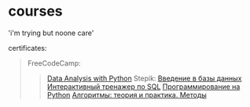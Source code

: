 # courses
'i'm trying but noone care'

certificates:
>FreeCodeCamp:
>>[Data Analysis with Python](https://www.freecodecamp.org/certification/Kim_die_young/data-analysis-with-python-v7)
>Stepik: 
>>[Введение в базы данных](https://stepik.org/cert/1063366)
>>[Интерактивный тренажер по SQL](https://stepik.org/cert/1304588)
>>[Программирование на Python](https://stepik.org/cert/1376725)
>>[Алгоритмы: теория и практика. Методы](https://stepik.org/cert/1458278)
